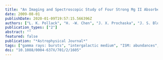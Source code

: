 ```yaml
---
title: "An Imaging and Spectroscopic Study of Four Strong Mg II Absorbers Revealed by GRB 060418"
date: 2009-08-01
publishDate: 2020-01-09T19:57:15.566396Z
authors: ["L. K. Pollack", "H. -W. Chen", "J. X. Prochaska", "J. S. Bloom"]
publication_types: ["2"]
abstract: ""
featured: false
publication: "*Astrophysical Journal*"
tags: ["gamma rays: bursts", "intergalactic medium", "ISM: abundances", "ISM: kinematics and dynamics", "Astrophysics - Cosmology and Nongalactic Astrophysics"]
doi: "10.1088/0004-637X/701/2/1605"
---
```


